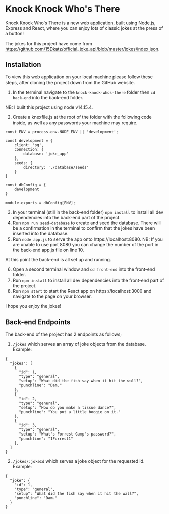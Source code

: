 # Knock Knock Who's There
Knock Knock Who's There is a new web application, built using Node.js, Express and React, where you can enjoy lots of classic jokes at the press of a button!

The jokes for this project have come from https://github.com/15Dkatz/official_joke_api/blob/master/jokes/index.json.

## Installation
To view this web application on your local machine please follow these steps, after cloning the project down from the GitHub website.

1. In the terminal navigate to the ```knock-knock-whos-there``` folder then ```cd back-end``` into the back-end folder.

NB: I built this project using node v14.15.4.

2. Create a knexfile.js at the root of the folder with the following code inside, as well as any passwords your machine may require.

```
const ENV = process.env.NODE_ENV || 'development';

const development = {
    client: 'pg',
    connection: {
        database: 'joke_app'
    },
    seeds: {
        directory: './database/seeds'
    }
}

const dbConfig = {
    development
}

module.exports = dbConfig[ENV];
```
3. In your terminal (still in the back-end folder) ```npm install``` to install all dev dependencies into the back-end part of the project.
4. Run ```npm run seed-database``` to create and seed the database. There will be a confirmation in the terminal to confirm that the jokes have been inserted into the database.
5. Run ```node app.js``` to serve the app onto https://localhost:8080.
NB: If you are unable to use port 8080 you can change the number of the port in the back-end app.js file on line 10.

At this point the back-end is all set up and running.

6. Open a second terminal window and ```cd front-end``` into the front-end folder.
7. Run ```npm install``` to install all dev dependencies into the front-end part of the project.
8. Run ```npm start``` to start the React app on https://localhost:3000 and navigate to the page on your browser.

I hope you enjoy the jokes!

## Back-end Endpoints
The back-end of the project has 2 endpoints as follows;
1. ```/jokes```
which serves an array of joke objects from the database.
Example:
```
{
  "jokes": [
    {
      "id": 1,
      "type": "general",
      "setup": "What did the fish say when it hit the wall?",
      "punchline": "Dam."
    },
    {
      "id": 2,
      "type": "general",
      "setup": "How do you make a tissue dance?",
      "punchline": "You put a little boogie on it."
    },
    {
      "id": 3,
      "type": "general",
      "setup": "What's Forrest Gump's password?",
      "punchline": "1Forrest1"
    },
  ]
}
```
2. ```/jokes/:jokeId``` which serves a joke object for the requested id.
Example:
```
{
  "joke": {
    "id": 1,
    "type": "general",
    "setup": "What did the fish say when it hit the wall?",
    "punchline": "Dam."
  }
}
```




